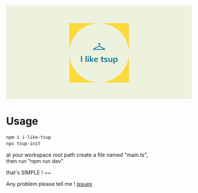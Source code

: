 ![](./assets/logo.png)
# Usage

```sh
npm i i-like-tsup
npx tsup-init
```

at your workspace root path create a file named "main.ts",  
then run "npm run dev"

that's SIMPLE ! ~~ 

Any problem please tell me !
[issues](https://github.com/weykon/i-like-tsup/issues)
